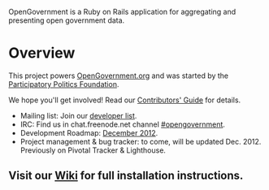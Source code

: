 OpenGovernment is a Ruby on Rails application for aggregating and presenting open government data.

# Overview

This project powers [OpenGovernment.org](http://opengovernment.org) and was started by the [Participatory Politics Foundation](http://ppolitics.org).

We hope you'll get involved! Read our [Contributors' Guide](https://github.com/opengovernment/opengovernment/blob/master/CONTRIBUTING.md) for details.

  * Mailing list: Join our [developer list](http://groups.google.com/group/opengovernment/).
  * IRC: Find us in chat.freenode.net channel [#opengovernment](irc://chat.freenode.net/opengovernment).
  * Development Roadmap: [December 2012](https://github.com/opengovernment/opengovernment/wiki/Dec.-2012---Development-Roadmap).
  * Project management & bug tracker: to come, will be updated Dec. 2012. Previously on Pivotal Tracker & Lighthouse. 

## Visit our [Wiki](https://github.com/opengovernment/opengovernment/wiki) for full installation instructions.
